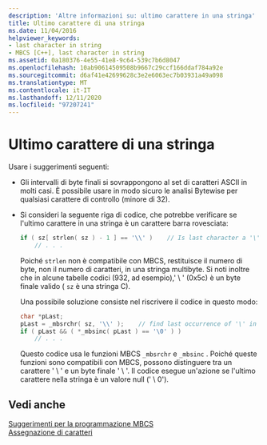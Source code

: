 ```yaml
---
description: 'Altre informazioni su: ultimo carattere in una stringa'
title: Ultimo carattere di una stringa
ms.date: 11/04/2016
helpviewer_keywords:
- last character in string
- MBCS [C++], last character in string
ms.assetid: 0a180376-4e55-41e8-9c64-539c7b6d8047
ms.openlocfilehash: 10ab90614509508b9667c29ccf166ddaf784a92e
ms.sourcegitcommit: d6af41e42699628c3e2e6063ec7b03931a49a098
ms.translationtype: MT
ms.contentlocale: it-IT
ms.lasthandoff: 12/11/2020
ms.locfileid: "97207241"
---
```

# <a name="last-character-in-a-string"></a>Ultimo carattere di una stringa

Usare i suggerimenti seguenti:

- Gli intervalli di byte finali si sovrappongono al set di caratteri ASCII in molti casi. È possibile usare in modo sicuro le analisi Bytewise per qualsiasi carattere di controllo (minore di 32).

- Si consideri la seguente riga di codice, che potrebbe verificare se l'ultimo carattere in una stringa è un carattere barra rovesciata:

    ```cpp
    if ( sz[ strlen( sz ) - 1 ] == '\\' )    // Is last character a '\'?
        // . . .
    ```

   Poiché `strlen` non è compatibile con MBCS, restituisce il numero di byte, non il numero di caratteri, in una stringa multibyte. Si noti inoltre che in alcune tabelle codici (932, ad esempio),' \\ ' (0x5c) è un byte finale valido ( `sz` è una stringa C).

   Una possibile soluzione consiste nel riscrivere il codice in questo modo:

    ```cpp
    char *pLast;
    pLast = _mbsrchr( sz, '\\' );    // find last occurrence of '\' in sz
    if ( pLast && ( *_mbsinc( pLast ) == '\0' ) )
        // . . .
    ```

   Questo codice usa le funzioni MBCS `_mbsrchr` e `_mbsinc` . Poiché queste funzioni sono compatibili con MBCS, possono distinguere tra un carattere ' \\ ' e un byte finale ' \\ '. Il codice esegue un'azione se l'ultimo carattere nella stringa è un valore null (' \ 0').

## <a name="see-also"></a>Vedi anche

[Suggerimenti per la programmazione MBCS](../text/mbcs-programming-tips.md)<br/>
[Assegnazione di caratteri](../text/character-assignment.md)
